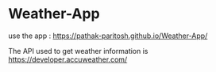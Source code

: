 # Weather-App
use the app : https://pathak-paritosh.github.io/Weather-App/

The API used to get weather information is https://developer.accuweather.com/
